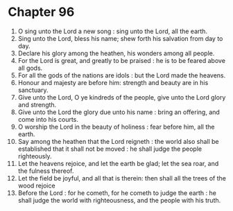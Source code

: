 # Chapter 96

1. O sing unto the Lord a new song : sing unto the Lord, all the earth.
2. Sing unto the Lord, bless his name; shew forth his salvation from day to day.
3. Declare his glory among the heathen, his wonders among all people.
4. For the Lord is great, and greatly to be praised : he is to be feared above all gods.
5. For all the gods of the nations are idols : but the Lord made the heavens.
6. Honour and majesty are before him: strength and beauty are in his sanctuary.
7. Give unto the Lord, O ye kindreds of the people, give unto the Lord glory and strength.
8. Give unto the Lord the glory due unto his name : bring an offering, and come into his courts.
9. O worship the Lord in the beauty of holiness : fear before him, all the earth.
10. Say among the heathen that the Lord reigneth : the world also shall be established that it shall not be moved : he shall judge the people righteously.
11. Let the heavens rejoice, and let the earth be glad; let the sea roar, and the fulness thereof.
12. Let the field be joyful, and all that is therein: then shall all the trees of the wood rejoice
13. Before the Lord : for he cometh, for he cometh to judge the earth : he shall judge the world with righteousness, and the people with his truth.

